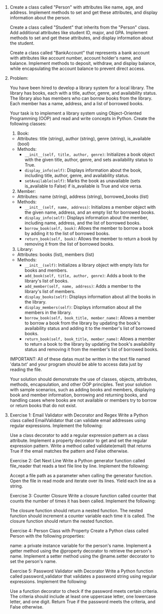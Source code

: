 1)  Create a class called "Person" with attributes like name, age, and address. 
    Implement methods to set and get these attributes, and display information about the person.

    Create a class called "Student" that inherits from the "Person" class. Add additional attributes like student ID, major, and GPA. 
    Implement methods to set and get these attributes, and display information about the student.

    Create a class called "BankAccount" that represents a bank account with attributes like account number, account holder's name, and balance. 
    Implement methods to deposit, withdraw, and display balance, while encapsulating the account balance to prevent direct access.

2)  Problem:

    You have been hired to develop a library system for a local library. The library has books, each with a title, author, genre, and availability status.
    The library also has members who can borrow books from the library. Each member has a name, address, and a list of borrowed books.
    
    Your task is to implement a library system using Object-Oriented Programming (OOP) and read and write concepts in Python. Create the following classes:
    
    1. Book:
    - Attributes: title (string), author (string), genre (string), is_available (bool)
    - Methods:
      - `__init__(self, title, author, genre)`: Initializes a book object with the given title, author, genre, and sets availability status to True.
      - `display_info(self)`: Displays information about the book, including title, author, genre, and availability status.
      - `setAvailable(self)`: Marks the book as unavailable (sets is_available to False) if is_available is True and vice versa.
    
    2. Member:
    - Attributes: name (string), address (string), borrowed_books (list)
    - Methods:
      - `__init__(self, name, address)`: Initializes a member object with the given name, address, and an empty list for borrowed books.
      - `display_info(self)`: Displays information about the member, including name, address, and the list of borrowed books.
      - `borrow_book(self, book)`: Allows the member to borrow a book by adding it to the list of borrowed books.
      - `return_book(self, book)`: Allows the member to return a book by removing it from the list of borrowed books.
    
    3. Library:
    - Attributes: books (list), members (list)
    - Methods:
      - `__init__(self)`: Initializes a library object with empty lists for books and members.
      - `add_book(self, title, author, genre)`: Adds a book to the library's list of books.
      - `add_member(self, name, address)`: Adds a member to the library's list of members.
      - `display_books(self)`: Displays information about all the books in the library.
      - `display_members(self)`: Displays information about all the members in the library.
      - `borrow_book(self, book_title, member_name)`: Allows a member to borrow a book from the library by updating the book's availability status and adding it to the member's list of borrowed books.
      - `return_book(self, book_title, member_name)`: Allows a member to return a book to the library by updating the book's availability status and removing it from the member's list of borrowed books.
    
    IMPORTANT: All of these datas must be written in the text file named 'data.txt' and your program should be able to access data just by reading the file.
    
    Your solution should demonstrate the use of classes, objects, attributes, methods, encapsulation, and other OOP principles.
    Test your solution with sample scenarios, such as adding books and members, displaying book and member information, borrowing and returning books, and handling cases where books are not available or members try to borrow or return books that do not exist.

3)  Exercise 1: Email Validator with Decorator and Regex
    Write a Python class called EmailValidator that can validate email addresses using regular expressions. Implement the following:
    
    Use a class decorator to add a regular expression pattern as a class attribute.
    Implement a property decorator to get and set the regular expression pattern.
    Write a method called validate(email) that returns True if the email matches the pattern and False otherwise.
    
    Exercise 2: Get Next Line
    Write a Python generator function called file_reader that reads a text file line by line. Implement the following:
    
    Accept a file path as a parameter when calling the generator function.
    Open the file in read mode and iterate over its lines.
    Yield each line as a string.
    
    Exercise 3: Counter Closure
    Write a closure function called counter that counts the number of times it has been called. Implement the following:
    
    The closure function should return a nested function.
    The nested function should increment a counter variable each time it is called.
    The closure function should return the nested function.
    
    Exercise 4: Person Class with Property
    Create a Python class called Person with the following properties:
    
    name: a private instance variable for the person's name.
    Implement a getter method using the @property decorator to retrieve the person's name.
    Implement a setter method using the @name.setter decorator to set the person's name.
    
    Exercise 5: Password Validator with Decorator
    Write a Python function called password_validator that validates a password string using regular expressions. Implement the following:
    
    Use a function decorator to check if the password meets certain criteria.
    The criteria should include at least one uppercase letter, one lowercase letter, and one digit.
    Return True if the password meets the criteria, and False otherwise.

